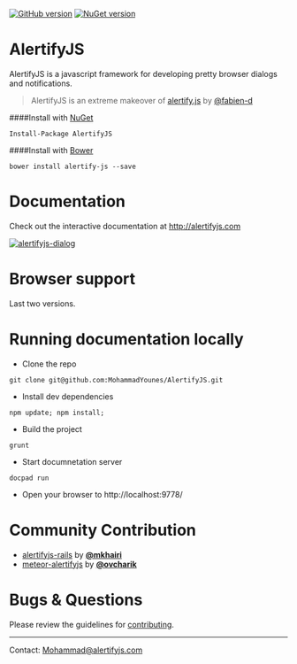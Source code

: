 [![GitHub version](https://badge.fury.io/gh/MohammadYounes%2FAlertifyJS.svg)](http://badge.fury.io/gh/MohammadYounes%2FAlertifyJS)
[![NuGet version](https://badge.fury.io/nu/AlertifyJS.svg)](http://badge.fury.io/nu/AlertifyJS)

AlertifyJS
==========

AlertifyJS is a javascript framework for developing pretty browser dialogs and notifications.

> AlertifyJS is an extreme makeover of <a href="http://www.github.com/fabien-d/alertify.js">alertify.js</a> by <a href="http://www.github.com/fabien-d">@fabien-d</a>



####Install with [NuGet](https://www.nuget.org/packages/AlertifyJS/)

```
Install-Package AlertifyJS
```

####Install with [Bower](http://bower.io/search/?q=alertify-js)

```
bower install alertify-js --save
```


Documentation
==========
Check out the interactive documentation at http://alertifyjs.com

[![alertifyjs-dialog](https://cloud.githubusercontent.com/assets/4712046/4170670/0d50b04c-3535-11e4-87a7-1ce62dd0d77e.png)](http://alertifyjs.com)


Browser support
==========
Last two versions.



Running documentation locally
==========
* Clone the repo
```
git clone git@github.com:MohammadYounes/AlertifyJS.git
```

* Install dev dependencies
```
npm update; npm install;
```

* Build the project
```
grunt
```

* Start documnetation server
```
docpad run
```
* Open your browser to http://localhost:9778/

Community Contribution
==========

* [alertifyjs-rails](https://github.com/mkhairi/alertifyjs-rails) by **[@mkhairi](https://github.com/mkhairi)**
* [meteor-alertifyjs](https://github.com/ovcharik/meteor-alertifyjs/) by **[@ovcharik](https://github.com/ovcharik)**

Bugs & Questions
==========
Please review the guidelines for [contributing](https://github.com/MohammadYounes/AlertifyJS/blob/master/CONTRIBUTING.md).



------
Contact: [Mohammad@alertifyjs.com](mailto:Mohammad@alertifyjs.com)
